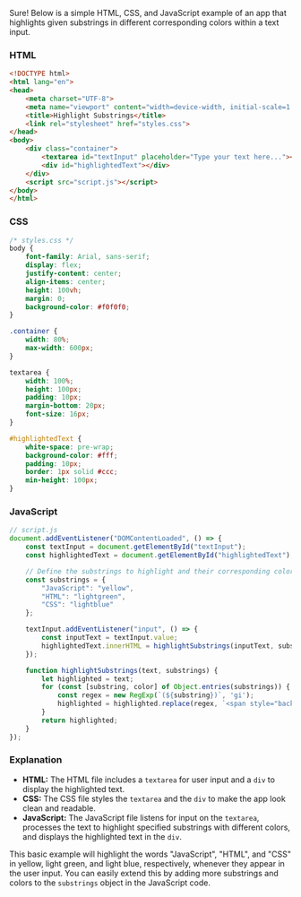 Sure! Below is a simple HTML, CSS, and JavaScript example of an app that highlights given substrings in different corresponding colors within a text input.

### HTML
```html
<!DOCTYPE html>
<html lang="en">
<head>
    <meta charset="UTF-8">
    <meta name="viewport" content="width=device-width, initial-scale=1.0">
    <title>Highlight Substrings</title>
    <link rel="stylesheet" href="styles.css">
</head>
<body>
    <div class="container">
        <textarea id="textInput" placeholder="Type your text here..."></textarea>
        <div id="highlightedText"></div>
    </div>
    <script src="script.js"></script>
</body>
</html>
```

### CSS
```css
/* styles.css */
body {
    font-family: Arial, sans-serif;
    display: flex;
    justify-content: center;
    align-items: center;
    height: 100vh;
    margin: 0;
    background-color: #f0f0f0;
}

.container {
    width: 80%;
    max-width: 600px;
}

textarea {
    width: 100%;
    height: 100px;
    padding: 10px;
    margin-bottom: 20px;
    font-size: 16px;
}

#highlightedText {
    white-space: pre-wrap;
    background-color: #fff;
    padding: 10px;
    border: 1px solid #ccc;
    min-height: 100px;
}
```

### JavaScript
```javascript
// script.js
document.addEventListener("DOMContentLoaded", () => {
    const textInput = document.getElementById("textInput");
    const highlightedText = document.getElementById("highlightedText");

    // Define the substrings to highlight and their corresponding colors
    const substrings = {
        "JavaScript": "yellow",
        "HTML": "lightgreen",
        "CSS": "lightblue"
    };

    textInput.addEventListener("input", () => {
        const inputText = textInput.value;
        highlightedText.innerHTML = highlightSubstrings(inputText, substrings);
    });

    function highlightSubstrings(text, substrings) {
        let highlighted = text;
        for (const [substring, color] of Object.entries(substrings)) {
            const regex = new RegExp(`(${substring})`, 'gi');
            highlighted = highlighted.replace(regex, `<span style="background-color: ${color};">$1</span>`);
        }
        return highlighted;
    }
});
```

### Explanation
- **HTML:** The HTML file includes a `textarea` for user input and a `div` to display the highlighted text.
- **CSS:** The CSS file styles the `textarea` and the `div` to make the app look clean and readable.
- **JavaScript:** The JavaScript file listens for input on the `textarea`, processes the text to highlight specified substrings with different colors, and displays the highlighted text in the `div`.

This basic example will highlight the words "JavaScript", "HTML", and "CSS" in yellow, light green, and light blue, respectively, whenever they appear in the user input. You can easily extend this by adding more substrings and colors to the `substrings` object in the JavaScript code.